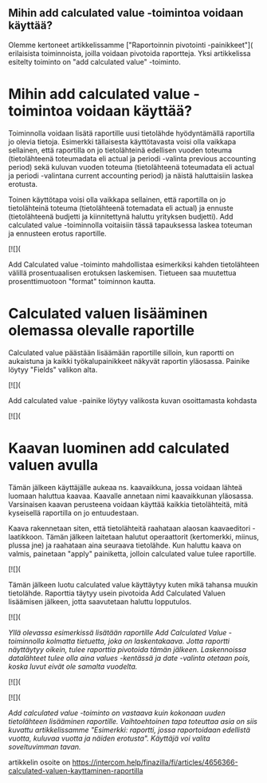 ## Mihin add calculated value -toimintoa voidaan käyttää?

Olemme kertoneet artikkelissamme ["Raportoinnin pivotointi -painikkeet"]( erilaisista toiminnoista, joilla voidaan pivotoida raportteja. Yksi artikkelissa esitelty toiminto on "add calculated value" -toiminto.

# Mihin add calculated value -toimintoa voidaan käyttää?

Toiminnolla voidaan lisätä raportille uusi tietolähde hyödyntämällä raportilla jo olevia tietoja. Esimerkki tällaisesta käyttötavasta voisi olla vaikkapa sellainen, että raportilla on jo tietolähteinä edellisen vuoden toteuma (tietolähteenä toteumadata eli actual ja periodi -valinta previous accounting period) sekä kuluvan vuoden toteuma (tietolähteenä toteumadata eli actual ja periodi -valintana current accounting period) ja näistä haluttaisiin laskea erotusta.

Toinen käyttötapa voisi olla vaikkapa sellainen, että raportilla on jo tietolähteinä toteuma (tietolähteenä totemadata eli actual) ja ennuste (tietolähteenä budjetti ja kiinnitettynä haluttu yrityksen budjetti). Add calculated value -toiminnolla voitaisiin tässä tapauksessa laskea toteuman ja ennusteen erotus raportille.

[![](

Add Calculated value -toiminto mahdollistaa esimerkiksi kahden tietolähteen välillä prosentuaalisen erotuksen laskemisen. Tietueen saa muutettua prosenttimuotoon "format" toiminnon kautta.

# Calculated valuen lisääminen olemassa olevalle raportille

Calculated value päästään lisäämään raportille silloin, kun raportti on aukaistuna ja kaikki työkalupainikkeet näkyvät raportin yläosassa. Painike löytyy "Fields" valikon alta.

[![](

Add calculated value -painike löytyy valikosta kuvan osoittamasta kohdasta

[![](

# Kaavan luominen add calculated valuen avulla

Tämän jälkeen käyttäjälle aukeaa ns. kaavaikkuna, jossa voidaan lähteä luomaan haluttua kaavaa. Kaavalle annetaan nimi kaavaikkunan yläosassa. Varsinaisen kaavan perusteena voidaan käyttää kaikkia tietolähteitä, mitä kyseisellä raportilla on jo entuudestaan.

Kaava rakennetaan siten, että tietolähteitä raahataan alaosan kaavaeditori -laatikkoon. Tämän jälkeen laitetaan halutut operaattorit (kertomerkki, miinus, plussa jne) ja raahataan aina seuraava tietolähde. Kun haluttu kaava on valmis, painetaan "apply" painiketta, jolloin calculated value tulee raportille.

[![](

Tämän jälkeen luotu calculated value käyttäytyy kuten mikä tahansa muukin tietolähde. Raporttia täytyy usein pivotoida Add Calculated Valuen lisäämisen jälkeen, jotta saavutetaan haluttu lopputulos.

[![](

*Yllä olevassa esimerkissä lisätään raportille Add Calculated Value -toiminnolla kolmatta tietuetta, joka on laskentakaava. Jotta raportti näyttäytyy oikein, tulee raporttia pivotoida tämän jälkeen. Laskennoissa datalähteet tulee olla aina values -kentässä ja date -valinta otetaan pois, koska luvut eivät ole samalta vuodelta.* 

[![](

[![](

*Add calculated value -toiminto on vastaava kuin kokonaan uuden tietolähteen lisääminen raportille. Vaihtoehtoinen tapa toteuttaa asia on siis kuvattu artikkelissamme "Esimerkki: raportti, jossa raportoidaan edellistä vuotta, kuluvaa vuotta ja näiden erotusta". Käyttäjä voi valita soveltuvimman tavan.* 



artikkelin osoite on https://intercom.help/finazilla/fi/articles/4656366-calculated-valuen-kayttaminen-raportilla

